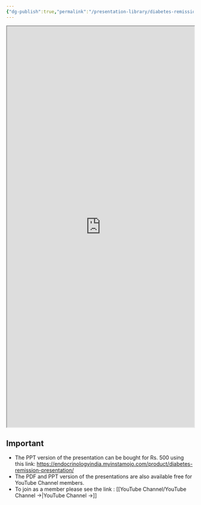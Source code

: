 ```yaml
---
{"dg-publish":true,"permalink":"/presentation-library/diabetes-remission-presentation/"}
---
```



<script data-goatcounter="https://endocrinologyindia.goatcounter.com/count" async src="//gc.zgo.at/count.js"></script>

<iframe src="https://gamma.app/embed/ragxity0y1jsqzo" style="width: 1920px; max-width: 100%; height: 1080px" allow="fullscreen" title="Diabetes Remission: The Good, The Bad and the Ugly"></iframe>

## Important

- The PPT version of the presentation can be bought for Rs. 500 using this link: https://endocrinologyindia.myinstamojo.com/product/diabetes-remission-presentation/
- The PDF and PPT version of the presentations are also available free for YouTube Channel members.
- To join as a member please see the link : [[YouTube Channel/YouTube Channel →\|YouTube Channel →]]
